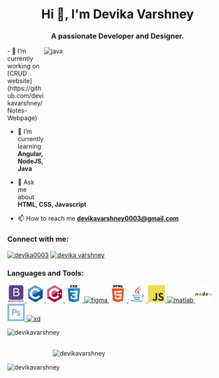<h1 align="center">Hi 👋, I'm Devika Varshney</h1>
<h3 align="center">A passionate Developer and Designer.</h3>
<img src="https://cdn.dribbble.com/users/1924006/screenshots/3967086/media/a10dea1eaaa1dbd6e64d4b145d9ccb37.gif" alt="java" width="420" height="350" align="right"/>
- 🔭 I’m currently working on [CRUD website](https://github.com/devikavarshney/Notes-Webpage)

- 🌱 I’m currently learning **Angular, NodeJS, Java**

- 💬 Ask me about **HTML, CSS, Javascript**

- 📫 How to reach me **devikavarshney0003@gmail.com**

<h3 align="left">Connect with me:</h3>
<p align="left">
<a href="https://dev.to/devika0003" target="blank"><img align="center" src="https://cdn.jsdelivr.net/npm/simple-icons@3.0.1/icons/dev-dot-to.svg" alt="devika0003" height="30" width="40" /></a>
<a href="https://dribbble.com/devika varshney" target="blank"><img align="center" src="https://raw.githubusercontent.com/rahuldkjain/github-profile-readme-generator/master/src/images/icons/Social/dribbble.svg" alt="devika varshney" height="30" width="40" /></a>
</p>

<h3 align="left">Languages and Tools:</h3>

<p align="left"> <a href="https://getbootstrap.com" target="_blank"> <img src="https://raw.githubusercontent.com/devicons/devicon/master/icons/bootstrap/bootstrap-plain-wordmark.svg" alt="bootstrap" width="40" height="40"/> </a> <a href="https://www.cprogramming.com/" target="_blank"> <img src="https://raw.githubusercontent.com/devicons/devicon/master/icons/c/c-original.svg" alt="c" width="40" height="40"/> </a> <a href="https://www.w3schools.com/cpp/" target="_blank"> <img src="https://raw.githubusercontent.com/devicons/devicon/master/icons/cplusplus/cplusplus-original.svg" alt="cplusplus" width="40" height="40"/> </a> <a href="https://www.w3schools.com/css/" target="_blank"> <img src="https://raw.githubusercontent.com/devicons/devicon/master/icons/css3/css3-original-wordmark.svg" alt="css3" width="40" height="40"/> </a> <a href="https://www.figma.com/" target="_blank"> <img src="https://www.vectorlogo.zone/logos/figma/figma-icon.svg" alt="figma" width="40" height="40"/> </a> <a href="https://www.w3.org/html/" target="_blank"> <img src="https://raw.githubusercontent.com/devicons/devicon/master/icons/html5/html5-original-wordmark.svg" alt="html5" width="40" height="40"/> </a> <a href="https://www.java.com" target="_blank"> <img src="https://raw.githubusercontent.com/devicons/devicon/master/icons/java/java-original.svg" alt="java" width="40" height="40"/> </a> <a href="https://developer.mozilla.org/en-US/docs/Web/JavaScript" target="_blank"> <img src="https://raw.githubusercontent.com/devicons/devicon/master/icons/javascript/javascript-original.svg" alt="javascript" width="40" height="40"/> </a> <a href="https://www.mathworks.com/" target="_blank"> <img src="https://upload.wikimedia.org/wikipedia/commons/2/21/Matlab_Logo.png" alt="matlab" width="40" height="40"/> </a> <a href="https://nodejs.org" target="_blank"> <img src="https://raw.githubusercontent.com/devicons/devicon/master/icons/nodejs/nodejs-original-wordmark.svg" alt="nodejs" width="40" height="40"/> </a> <a href="https://www.photoshop.com/en" target="_blank"> <img src="https://raw.githubusercontent.com/devicons/devicon/master/icons/photoshop/photoshop-line.svg" alt="photoshop" width="40" height="40"/> </a> <a href="https://www.adobe.com/products/xd.html" target="_blank"> <img src="https://cdn.worldvectorlogo.com/logos/adobe-xd.svg" alt="xd" width="40" height="40"/> </a> </p>

 

<p><img align="left" src="https://github-readme-stats.vercel.app/api/top-langs?username=devikavarshney&show_icons=true&locale=en&layout=compact" alt="devikavarshney" /></p>
<br><br>
<p>&nbsp;<img align="right" src="https://github-readme-stats.vercel.app/api?username=devikavarshney&show_icons=true&locale=en" alt="devikavarshney" width="400px" /></p>

<p><img align="center" src="https://github-readme-streak-stats.herokuapp.com/?user=devikavarshney&" alt="devikavarshney" /></p>
